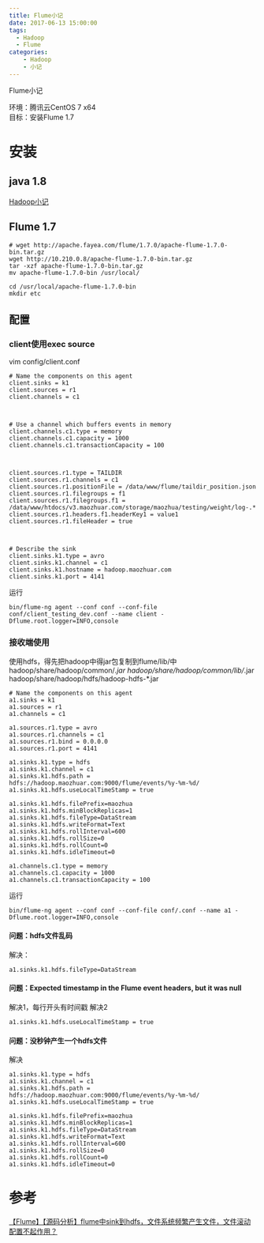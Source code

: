 ```yaml
---
title: Flume小记
date: 2017-06-13 15:00:00
tags:
  - Hadoop
  - Flume
categories:
    - Hadoop
    - 小记
---
```




Flume小记
<!-- MORE -->
环境：腾讯云CentOS 7 x64  
目标：安装Flume 1.7


# 安装  
## java 1.8  
[Hadoop小记](Hadoop小记)

## Flume 1.7
```
# wget http://apache.fayea.com/flume/1.7.0/apache-flume-1.7.0-bin.tar.gz
wget http://10.210.0.8/apache-flume-1.7.0-bin.tar.gz
tar -xzf apache-flume-1.7.0-bin.tar.gz
mv apache-flume-1.7.0-bin /usr/local/

cd /usr/local/apache-flume-1.7.0-bin
mkdir etc
```
## 配置
### client使用exec source 

vim config/client.conf
```
# Name the components on this agent
client.sinks = k1
client.sources = r1
client.channels = c1



# Use a channel which buffers events in memory
client.channels.c1.type = memory
client.channels.c1.capacity = 1000
client.channels.c1.transactionCapacity = 100



client.sources.r1.type = TAILDIR
client.sources.r1.channels = c1
client.sources.r1.positionFile = /data/www/flume/taildir_position.json
client.sources.r1.filegroups = f1
client.sources.r1.filegroups.f1 = /data/www/htdocs/v3.maozhuar.com/storage/maozhua/testing/weight/log-.*
client.sources.r1.headers.f1.headerKey1 = value1
client.sources.r1.fileHeader = true



# Describe the sink
client.sinks.k1.type = avro
client.sinks.k1.channel = c1
client.sinks.k1.hostname = hadoop.maozhuar.com
client.sinks.k1.port = 4141

```

运行
```
bin/flume-ng agent --conf conf --conf-file conf/client_testing_dev.conf --name client -Dflume.root.logger=INFO,console
```

### 接收端使用  
使用hdfs，得先把hadoop中得jar包复制到flume/lib/中
hadoop/share/hadoop/common/*.jar
hadoop/share/hadoop/common/lib/*.jar
hadoop/share/hadoop/hdfs/hadoop-hdfs-*.jar

```
# Name the components on this agent
a1.sinks = k1
a1.sources = r1
a1.channels = c1

a1.sources.r1.type = avro
a1.sources.r1.channels = c1
a1.sources.r1.bind = 0.0.0.0
a1.sources.r1.port = 4141

a1.sinks.k1.type = hdfs
a1.sinks.k1.channel = c1
a1.sinks.k1.hdfs.path = hdfs://hadoop.maozhuar.com:9000/flume/events/%y-%m-%d/
a1.sinks.k1.hdfs.useLocalTimeStamp = true

a1.sinks.k1.hdfs.filePrefix=maozhua
a1.sinks.k1.hdfs.minBlockReplicas=1
a1.sinks.k1.hdfs.fileType=DataStream
a1.sinks.k1.hdfs.writeFormat=Text
a1.sinks.k1.hdfs.rollInterval=600
a1.sinks.k1.hdfs.rollSize=0
a1.sinks.k1.hdfs.rollCount=0
a1.sinks.k1.hdfs.idleTimeout=0

a1.channels.c1.type = memory
a1.channels.c1.capacity = 1000
a1.channels.c1.transactionCapacity = 100
```
运行
```
bin/flume-ng agent --conf conf --conf-file conf/.conf --name a1 -Dflume.root.logger=INFO,console
```

#### 问题：hdfs文件乱码

解决：
```
a1.sinks.k1.hdfs.fileType=DataStream
```

#### 问题：Expected timestamp in the Flume event headers, but it was null  
解决1，每行开头有时间戳
解决2
```
a1.sinks.k1.hdfs.useLocalTimeStamp = true
```

#### 问题：没秒钟产生一个hdfs文件
解决
```
a1.sinks.k1.type = hdfs
a1.sinks.k1.channel = c1
a1.sinks.k1.hdfs.path = hdfs://hadoop.maozhuar.com:9000/flume/events/%y-%m-%d/
a1.sinks.k1.hdfs.useLocalTimeStamp = true

a1.sinks.k1.hdfs.filePrefix=maozhua
a1.sinks.k1.hdfs.minBlockReplicas=1
a1.sinks.k1.hdfs.fileType=DataStream
a1.sinks.k1.hdfs.writeFormat=Text
a1.sinks.k1.hdfs.rollInterval=600
a1.sinks.k1.hdfs.rollSize=0
a1.sinks.k1.hdfs.rollCount=0
a1.sinks.k1.hdfs.idleTimeout=0
```

# 参考
[【Flume】【源码分析】flume中sink到hdfs，文件系统频繁产生文件，文件滚动配置不起作用？](http://blog.csdn.net/simonchi/article/details/43231891)
